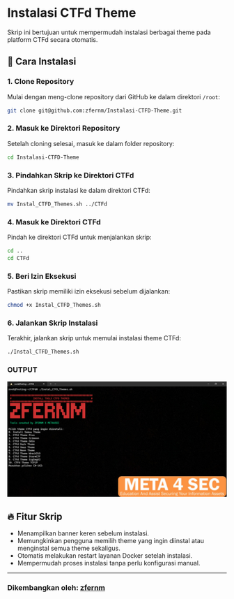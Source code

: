 # Instalasi CTFd Theme

Skrip ini bertujuan untuk mempermudah instalasi berbagai theme pada platform CTFd secara otomatis. 

## 📌 Cara Instalasi

### 1. Clone Repository
Mulai dengan meng-clone repository dari GitHub ke dalam direktori `/root`:
```bash
git clone git@github.com:zfernm/Instalasi-CTFD-Theme.git
```

### 2. Masuk ke Direktori Repository
Setelah cloning selesai, masuk ke dalam folder repository:
```bash
cd Instalasi-CTFD-Theme
```

### 3. Pindahkan Skrip ke Direktori CTFd
Pindahkan skrip instalasi ke dalam direktori CTFd:
```bash
mv Instal_CTFD_Themes.sh ../CTFd
```

### 4. Masuk ke Direktori CTFd
Pindah ke direktori CTFd untuk menjalankan skrip:
```bash
cd ..
cd CTFd
```

### 5. Beri Izin Eksekusi
Pastikan skrip memiliki izin eksekusi sebelum dijalankan:
```bash
chmod +x Instal_CTFD_Themes.sh
```

### 6. Jalankan Skrip Instalasi
Terakhir, jalankan skrip untuk memulai instalasi theme CTFd:
```bash
./Instal_CTFD_Themes.sh
```

### OUTPUT
![SCREENSHOOT OUTPUT](<Screenshot Output Instalasi CTFD Theme.png>)


## 🔥 Fitur Skrip
- Menampilkan banner keren sebelum instalasi.
- Memungkinkan pengguna memilih theme yang ingin diinstal atau menginstal semua theme sekaligus.
- Otomatis melakukan restart layanan Docker setelah instalasi.
- Mempermudah proses instalasi tanpa perlu konfigurasi manual.

---

### Dikembangkan oleh: **[zfernm]([https://github.com/zfernm](https://www.linkedin.com/in/samuel-hamonangan-s-099604255/))**

